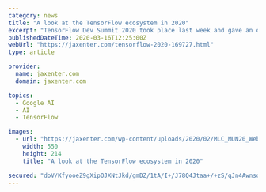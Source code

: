 ```yaml
---
category: news
title: "A look at the TensorFlow ecosystem in 2020"
excerpt: "TensorFlow Dev Summit 2020 took place last week and gave an overview of everything that’s been going on in the world of the machine learning library. While we have been covering TensorFlow, TensorFlow.js, and the recently open sourced TensorFlow Quantum, you may not yet have heard of TF Hub, TFX or TF Lite, so let’s see what they are all about."
publishedDateTime: 2020-03-16T12:25:00Z
webUrl: "https://jaxenter.com/tensorflow-2020-169727.html"
type: article

provider:
  name: jaxenter.com
  domain: jaxenter.com

topics:
  - Google AI
  - AI
  - TensorFlow

images:
  - url: "https://jaxenter.com/wp-content/uploads/2020/02/MLC_MUN20_Webbanner_Smartblock_550x214_56305_v1.jpg"
    width: 550
    height: 214
    title: "A look at the TensorFlow ecosystem in 2020"

secured: "doV/KfyooeZ9gXipOJXNtJkd/gmDZ/1tA/I+/J78Q4Jtaa+/+zS/qJn4AwnsqmQVCaKJgFQVTVxkAOHVwdJPdhGou8WKM3KBSYvrgwI9rYfVH7n9ZaPsTS6Vq+qqc/aZ0X4Rwi1F/+j4hZkGMz8sdeBwtvk+NuakVcmjlHTofvurYBR02bCFNYYq/3bMF+nzpPRmBvguq2DAXbM8ms48zU6E/1lYdtNjPUMXzDXFzwf0s3VV+6OxBUQmLY8rjh/iE9vFIbDBKBfD2gVATqUc320Vr6qkqsYh5sqDm0OYURk86gp8LodoLKhQbFq3VC8Q6MgdF10a1NttOMf2ZRKz3sxJBXQvBiMRE2Na4RwuuVI/Qe3FVTrlwFh8Br7vwB26/TXYrpJiKVLqXY5YSVaVH7fWpZZoYz9I4l4n/dysFy9kJSdK2M87mH0QOZIqkwToAqiX6o/hIIXYq/FS5lgHYcUTxzZlhMX2OUV50g0LSSM=;K+6nIT57e/NEUzdWzZZLdQ=="
---
```


